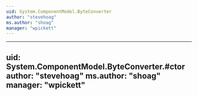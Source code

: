 ```yaml
---
uid: System.ComponentModel.ByteConverter
author: "stevehoag"
ms.author: "shoag"
manager: "wpickett"
---
```


---
uid: System.ComponentModel.ByteConverter.#ctor
author: "stevehoag"
ms.author: "shoag"
manager: "wpickett"
---
